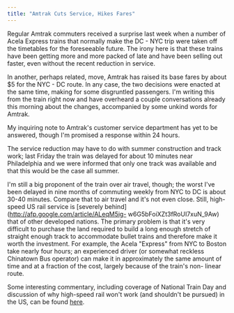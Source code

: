 ```yaml
---
title: "Amtrak Cuts Service, Hikes Fares"
---
```

Regular Amtrak commuters received a surprise last week when a number of Acela
Express trains that normally make the DC - NYC trip were taken off the
timetables for the foreseeable future. The irony here is that these trains
have been getting more and more packed of late and have been selling out
faster, even without the recent reduction in service.

  
In another, perhaps related, move, Amtrak has raised its base fares by about
$5 for the NYC - DC route. In any case, the two decisions were enacted at the
same time, making for some disgruntled passengers. I'm writing this from the
train right now and have overheard a couple conversations already this morning
about the changes, accompanied by some unkind words for Amtrak.

  
My inquiring note to Amtrak's customer service department has yet to be
answered, though I'm promised a response within 24 hours.

  
The service reduction may have to do with summer construction and track work;
last Friday the train was delayed for about 10 minutes near Philadelphia and
we were informed that only one track was available and that this would be the
case all summer.

  
I'm still a big proponent of the train over air travel, though; the worst I've
been delayed in nine months of commuting weekly from NYC to DC is about 30-40
minutes. Compare that to air travel and it's not even close. Still, high-speed
US rail service is [severely behind](http://afp.google.com/article/ALeqM5ig-
w6G5bFoiXZt3fRoUI7xuN_9Aw) that of other developed nations. The primary
problem is that it's very difficult to purchase the land required to build a
long enough stretch of straight enough track to accommodate bullet trains and
therefore make it worth the investment. For example, the Acela "Express" from
NYC to Boston take nearly four hours; an experienced driver (or somewhat
reckless Chinatown Bus operator) can make it in approximately the same amount
of time and at a fraction of the cost, largely because of the train's non-
linear route.

  
Some interesting commentary, including coverage of National Train Day and
discussion of why high-speed rail won't work (and shouldn't be pursued) in the
US, can be found [here](http://www.danzukowski.com/amtrak/).

